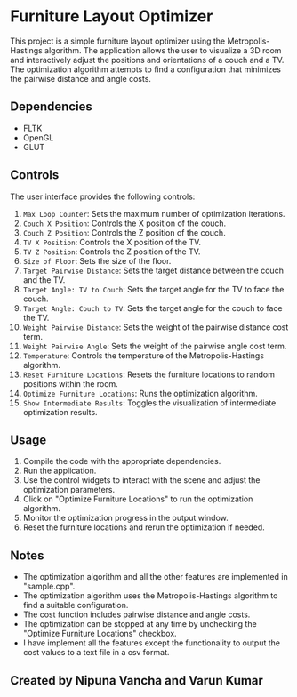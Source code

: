 # Furniture Layout Optimizer

This project is a simple furniture layout optimizer using the Metropolis-Hastings algorithm. The application allows the user to visualize a 3D room and interactively adjust the positions and orientations of a couch and a TV. The optimization algorithm attempts to find a configuration that minimizes the pairwise distance and angle costs.

## Dependencies

- FLTK
- OpenGL
- GLUT

## Controls

The user interface provides the following controls:

1. `Max Loop Counter`: Sets the maximum number of optimization iterations.
2. `Couch X Position`: Controls the X position of the couch.
3. `Couch Z Position`: Controls the Z position of the couch.
4. `TV X Position`: Controls the X position of the TV.
5. `TV Z Position`: Controls the Z position of the TV.
6. `Size of Floor`: Sets the size of the floor.
7. `Target Pairwise Distance`: Sets the target distance between the couch and the TV.
8. `Target Angle: TV to Couch`: Sets the target angle for the TV to face the couch.
9. `Target Angle: Couch to TV`: Sets the target angle for the couch to face the TV.
10. `Weight Pairwise Distance`: Sets the weight of the pairwise distance cost term.
11. `Weight Pairwise Angle`: Sets the weight of the pairwise angle cost term.
12. `Temperature`: Controls the temperature of the Metropolis-Hastings algorithm.
13. `Reset Furniture Locations`: Resets the furniture locations to random positions within the room.
14. `Optimize Furniture Locations`: Runs the optimization algorithm.
15. `Show Intermediate Results`: Toggles the visualization of intermediate optimization results.

## Usage

1. Compile the code with the appropriate dependencies.
2. Run the application.
3. Use the control widgets to interact with the scene and adjust the optimization parameters.
4. Click on "Optimize Furniture Locations" to run the optimization algorithm.
5. Monitor the optimization progress in the output window.
6. Reset the furniture locations and rerun the optimization if needed.


## Notes
- The optimization algorithm and all the other features are implemented in "sample.cpp".
- The optimization algorithm uses the Metropolis-Hastings algorithm to find a suitable configuration.
- The cost function includes pairwise distance and angle costs.
- The optimization can be stopped at any time by unchecking the "Optimize Furniture Locations" checkbox.
- I have implement all the features except the functionality to output the cost values to a text file in a csv format.

## Created by Nipuna Vancha and Varun Kumar
